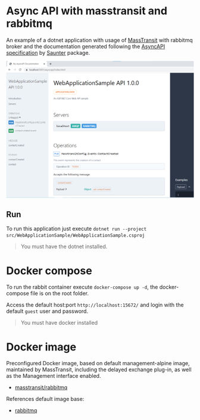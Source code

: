 # Async API with masstransit and rabbitmq

An example of a dotnet application with usage of [MassTransit](https://masstransit-project.com/) 
with rabbitmq broker and the documentation generated following the [AsyncAPI specification](https://www.asyncapi.com/) 
by [Saunter](https://github.com/tehmantra/saunter) package.  

![asyncapi-ui](img/asyncapi-ui.png)

## Run
To run this application just execute `dotnet run --project src/WebApplicationSample/WebApplicationSample.csproj`

> You must have the dotnet installed. 

# Docker compose

To run the rabbit container execute `docker-compose up -d`, the docker-compose file is on the root folder.

Access the default host:port `http://localhost:15672/` and login with the default `guest` user and password. 

> You must have docker installed

# Docker image

Preconfigured Docker image, based on default management-alpine image, maintained by MassTransit, including the delayed exchange plug-in, as well as the Management interface enabled.

- [masstransit/rabbitmq](https://hub.docker.com/r/masstransit/rabbitmq)

References default image base:

- [rabbitmq](https://hub.docker.com/_/rabbitmq/)